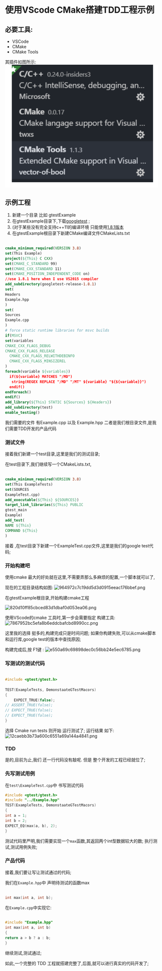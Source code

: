 # 使用VScode CMake搭建TDD工程示例

## 必要工具:
- VSCode
- CMake
- CMake Tools

其插件如图所示:
![](2019-07-18-22-40-34.png)


## 示例工程

1. 新建一个目录 比如 gtestExample
2. 在gtestExample目录下,下载[googletest](https://github.com/google/googletest) ;
3. (对于某些没有完全支持c++11的编译环境 只能使用[1.8.1版本](https://github.com/google/googletest/releases/tag/release-1.8.1)
4. 在gtestExample根目录下新建CMake编译文件CMakeLists.txt

```cmake

cmake_minimum_required(VERSION 3.8)
set(This Example)
project(${This} C CXX)
set(CMAKE_C_STANDARD 99)
set(CMAKE_CXX_STANDARD 11)
set(CMAKE_POSITION_INDEPENDENT_CODE on)
//use 1.8.1 here when I use VS2015 compiler
add_subdirectory(googletest-release-1.8.1)
set(
Headers
Example.hpp
)
set(
Sources
Example.cpp
)
# force static runtime libraries for msvc builds
if(MSVC)
set(variables
CMAKE_CXX_FLAGS_DEBUG
CMAKE_CXX_FLAGS_RELEASE
  CMAKE_CXX_FLAGS_RELWITHDEBINFO
  CMAKE_CXX_FLAGS_MINSIZEREL
)
foreach(variable ${variables})
  if(${variable} MATCHES "/MD")
   string(REGEX REPLACE "/MD" "/MT" ${variable} "${${variable}}")
  endif()
endforeach()
endif()
add_library(${This} STATIC ${Sources} ${Headers})
add_subdirectory(test)
enable_testing()


```
我们需要的文件 有Example.cpp 以及 Example.hpp 二者是我们根目录文件,是我们需要TDD开发的产品代码

### 测试文件
接着我们新建一个test目录,这里是我们的测试目录;

在test目录下,我们继续写一个CMakeLists.txt,

```cmake

cmake_minimum_required(VERSION 3.8)
set(This ExampleTests)
set(SOURCES
ExampleTest.cpp)
add_executable(${This} ${SOURCES})
target_link_libraries(${This} PUBLIC
gtest_main
Example)
add_test(
NAME ${This}
COMMAND ${This}
)


```

接着 ,在test目录下新建一个ExampleTest.cpp文件,这里是我们的google test代码;



### 开始构建吧

使用cmake 最大的好处就在这里,不需要弄那么多麻烦的配置,一个脚本就可以了,

现在的工程目录结构如图:
![964972c7c19dd5d3d0915eeac176bbef.png](en-resource://database/3523:1)

在gtestExample根目录,开始构建cmake工程

![820d10ff85cbced83d1dbaf0d053ea06.png](en-resource://database/3525:1)

使用VScode的cmake 工具时,第一步会需要指定 构建工具:
![7867952bc5efa8b6eddcbafcbd8990cc.png](en-resource://database/3527:1)

这里我的选择 挺多的,构建完成只是时间问题;
如果你构建失败,可以从cmake脚本和运行库,google test的版本中查找原因;

构建完成后,按 F1键 :
![e550a69c69898dec0c56bb24e5ec6785.png](en-resource://database/3529:1)

### 写测试的测试代码
```c++

#include <gtest/gtest.h>

TEST(ExampleTests, DemonstaateGTestMacors)
{
    EXPECT_TRUE(false);
// ASSERT_TRUE(false);
// EXPECT_TRUE(false);
// EXPECT_TRUE(false);
}


```
选择 Cmake run tests
则开始 运行测试了;
运行结果 如下:
![12caebb3b73a600c6551a69a144a4841.png](en-resource://database/3531:0)

### TDD
是的,目前为止,我们 还一行代码没有敲呢.
但是 整个开发的工程已经就位了;
### 先写测试用例
在`test\ExampleTest.cpp`中 书写测试代码

```c++
#include <gtest/gtest.h>
#include "../Example.hpp"
TEST(ExampleTests, DemonstaateGTestMacors)
{
int a = 1;
int b = 2;
EXPECT_EQ(max(a, b), 2);
}

```

测试代码里严明,我们需要实现一个`max`函数,其返回两个int型数据较大的数;
执行测试,测试用例失败;

### 产品代码
接着,我们要让写让测试通过的代码;

我们在`Example.hpp`中 声明待测试的函数max
```c++

int max(int a, int b);

```

在`Example.cpp`中实现它:

```c++

#include "Example.hpp"
int max(int a, int b)
{
return a > b ? a : b;
}


```

继续测试,测试通过;



如此,一个完整的 TDD 工程就搭建完整了,后面,就可以进行真实的代码开发了;


